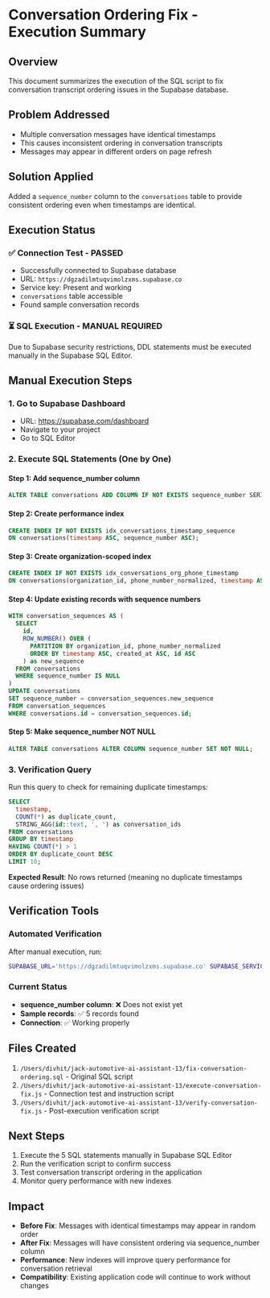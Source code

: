 # Conversation Ordering Fix - Execution Summary

## Overview
This document summarizes the execution of the SQL script to fix conversation transcript ordering issues in the Supabase database.

## Problem Addressed
- Multiple conversation messages have identical timestamps
- This causes inconsistent ordering in conversation transcripts
- Messages may appear in different orders on page refresh

## Solution Applied
Added a `sequence_number` column to the `conversations` table to provide consistent ordering even when timestamps are identical.

## Execution Status

### ✅ Connection Test - PASSED
- Successfully connected to Supabase database
- URL: `https://dgzadilmtuqvimolzxms.supabase.co`
- Service key: Present and working
- `conversations` table accessible
- Found sample conversation records

### ⏳ SQL Execution - MANUAL REQUIRED
Due to Supabase security restrictions, DDL statements must be executed manually in the Supabase SQL Editor.

## Manual Execution Steps

### 1. Go to Supabase Dashboard
- URL: https://supabase.com/dashboard
- Navigate to your project
- Go to SQL Editor

### 2. Execute SQL Statements (One by One)

#### Step 1: Add sequence_number column
```sql
ALTER TABLE conversations ADD COLUMN IF NOT EXISTS sequence_number SERIAL;
```

#### Step 2: Create performance index
```sql
CREATE INDEX IF NOT EXISTS idx_conversations_timestamp_sequence 
ON conversations(timestamp ASC, sequence_number ASC);
```

#### Step 3: Create organization-scoped index
```sql
CREATE INDEX IF NOT EXISTS idx_conversations_org_phone_timestamp 
ON conversations(organization_id, phone_number_normalized, timestamp ASC, sequence_number ASC);
```

#### Step 4: Update existing records with sequence numbers
```sql
WITH conversation_sequences AS (
  SELECT 
    id,
    ROW_NUMBER() OVER (
      PARTITION BY organization_id, phone_number_normalized 
      ORDER BY timestamp ASC, created_at ASC, id ASC
    ) as new_sequence
  FROM conversations
  WHERE sequence_number IS NULL
)
UPDATE conversations 
SET sequence_number = conversation_sequences.new_sequence
FROM conversation_sequences
WHERE conversations.id = conversation_sequences.id;
```

#### Step 5: Make sequence_number NOT NULL
```sql
ALTER TABLE conversations ALTER COLUMN sequence_number SET NOT NULL;
```

### 3. Verification Query
Run this query to check for remaining duplicate timestamps:
```sql
SELECT 
  timestamp,
  COUNT(*) as duplicate_count,
  STRING_AGG(id::text, ', ') as conversation_ids
FROM conversations 
GROUP BY timestamp 
HAVING COUNT(*) > 1 
ORDER BY duplicate_count DESC 
LIMIT 10;
```

**Expected Result**: No rows returned (meaning no duplicate timestamps cause ordering issues)

## Verification Tools

### Automated Verification
After manual execution, run:
```bash
SUPABASE_URL='https://dgzadilmtuqvimolzxms.supabase.co' SUPABASE_SERVICE_ROLE_KEY='your-key' node verify-conversation-fix.js
```

### Current Status
- **sequence_number column**: ❌ Does not exist yet
- **Sample records**: ✅ 5 records found
- **Connection**: ✅ Working properly

## Files Created
1. `/Users/divhit/jack-automotive-ai-assistant-13/fix-conversation-ordering.sql` - Original SQL script
2. `/Users/divhit/jack-automotive-ai-assistant-13/execute-conversation-fix.js` - Connection test and instruction script
3. `/Users/divhit/jack-automotive-ai-assistant-13/verify-conversation-fix.js` - Post-execution verification script

## Next Steps
1. Execute the 5 SQL statements manually in Supabase SQL Editor
2. Run the verification script to confirm success
3. Test conversation transcript ordering in the application
4. Monitor query performance with new indexes

## Impact
- **Before Fix**: Messages with identical timestamps may appear in random order
- **After Fix**: Messages will have consistent ordering via sequence_number column
- **Performance**: New indexes will improve query performance for conversation retrieval
- **Compatibility**: Existing application code will continue to work without changes